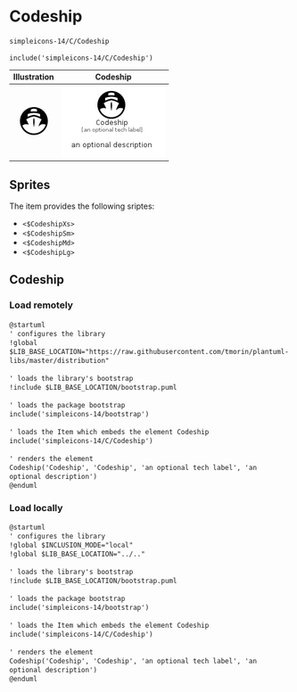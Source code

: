 # Codeship


```text
simpleicons-14/C/Codeship
```

```text
include('simpleicons-14/C/Codeship')
```



| Illustration | Codeship |
| :---: | :---: |
| ![illustration for Illustration](../../simpleicons-14/C/Codeship.png) | ![illustration for Codeship](../../simpleicons-14/C/Codeship.Local.png) |



## Sprites
The item provides the following sriptes:

- `<$CodeshipXs>`
- `<$CodeshipSm>`
- `<$CodeshipMd>`
- `<$CodeshipLg>`





## Codeship

### Load remotely
```plantuml
@startuml
' configures the library
!global $LIB_BASE_LOCATION="https://raw.githubusercontent.com/tmorin/plantuml-libs/master/distribution"

' loads the library's bootstrap
!include $LIB_BASE_LOCATION/bootstrap.puml

' loads the package bootstrap
include('simpleicons-14/bootstrap')

' loads the Item which embeds the element Codeship
include('simpleicons-14/C/Codeship')

' renders the element
Codeship('Codeship', 'Codeship', 'an optional tech label', 'an optional description')
@enduml
```

### Load locally
```plantuml
@startuml
' configures the library
!global $INCLUSION_MODE="local"
!global $LIB_BASE_LOCATION="../.."

' loads the library's bootstrap
!include $LIB_BASE_LOCATION/bootstrap.puml

' loads the package bootstrap
include('simpleicons-14/bootstrap')

' loads the Item which embeds the element Codeship
include('simpleicons-14/C/Codeship')

' renders the element
Codeship('Codeship', 'Codeship', 'an optional tech label', 'an optional description')
@enduml
```

